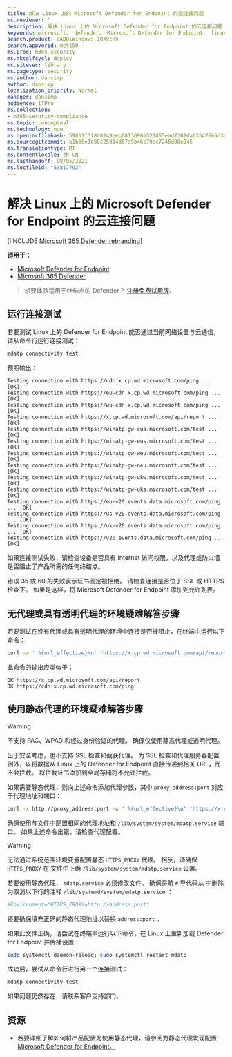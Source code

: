 ```yaml
---
title: 解决 Linux 上的 Microsoft Defender for Endpoint 的云连接问题
ms.reviewer: ''
description: 解决 Linux 上的 Microsoft Defender for Endpoint 的云连接问题
keywords: microsoft， defender， Microsoft Defender for Endpoint， linux， 云， 连接， 通信
search.product: eADQiWindows 10XVcnh
search.appverid: met150
ms.prod: m365-security
ms.mktglfcycl: deploy
ms.sitesec: library
ms.pagetype: security
ms.author: dansimp
author: dansimp
localization_priority: Normal
manager: dansimp
audience: ITPro
ms.collection:
- m365-security-compliance
ms.topic: conceptual
ms.technology: mde
ms.openlocfilehash: 59051f3f8b0249eeb0813090a521855ead7302da633476b5d3e932b283f25bcb
ms.sourcegitcommit: a1b66e1e80c25d14d67a9b46c79ec7245d88e045
ms.translationtype: MT
ms.contentlocale: zh-CN
ms.lasthandoff: 08/05/2021
ms.locfileid: "53817793"
---
```

# <a name="troubleshoot-cloud-connectivity-issues-for-microsoft-defender-for-endpoint-on-linux"></a>解决 Linux 上的 Microsoft Defender for Endpoint 的云连接问题

[!INCLUDE [Microsoft 365 Defender rebranding](../../includes/microsoft-defender.md)]

**适用于：**
- [Microsoft Defender for Endpoint](https://go.microsoft.com/fwlink/p/?linkid=2154037)
- [Microsoft 365 Defender](https://go.microsoft.com/fwlink/?linkid=2118804)

> 想要体验适用于终结点的 Defender？ [注册免费试用版](https://signup.microsoft.com/create-account/signup?products=7f379fee-c4f9-4278-b0a1-e4c8c2fcdf7e&ru=https://aka.ms/MDEp2OpenTrial?ocid=docs-wdatp-investigateip-abovefoldlink)。

## <a name="run-the-connectivity-test"></a>运行连接测试

若要测试 Linux 上的 Defender for Endpoint 能否通过当前网络设置与云通信，请从命令行运行连接测试：

```bash
mdatp connectivity test
```

预期输出：

```output
Testing connection with https://cdn.x.cp.wd.microsoft.com/ping ... [OK]
Testing connection with https://eu-cdn.x.cp.wd.microsoft.com/ping ... [OK]
Testing connection with https://wu-cdn.x.cp.wd.microsoft.com/ping ... [OK]
Testing connection with https://x.cp.wd.microsoft.com/api/report ... [OK]
Testing connection with https://winatp-gw-cus.microsoft.com/test ... [OK]
Testing connection with https://winatp-gw-eus.microsoft.com/test ... [OK]
Testing connection with https://winatp-gw-weu.microsoft.com/test ... [OK]
Testing connection with https://winatp-gw-neu.microsoft.com/test ... [OK]
Testing connection with https://winatp-gw-ukw.microsoft.com/test ... [OK]
Testing connection with https://winatp-gw-uks.microsoft.com/test ... [OK]
Testing connection with https://eu-v20.events.data.microsoft.com/ping ... [OK]
Testing connection with https://us-v20.events.data.microsoft.com/ping ... [OK]
Testing connection with https://uk-v20.events.data.microsoft.com/ping ... [OK]
Testing connection with https://v20.events.data.microsoft.com/ping ... [OK]
```

如果连接测试失败，请检查设备是否具有 Internet 访问权限，以及[](microsoft-defender-endpoint-linux.md#network-connections)代理或防火墙是否阻止了产品所需的任何终结点。

错误 35 或 60 的失败表示证书固定被拒绝。 请检查连接是否位于 SSL 或 HTTPS 检查下。 如果是这样，将 Microsoft Defender for Endpoint 添加到允许列表。

## <a name="troubleshooting-steps-for-environments-without-proxy-or-with-transparent-proxy"></a>无代理或具有透明代理的环境疑难解答步骤

若要测试在没有代理或具有透明代理的环境中连接是否被阻止，在终端中运行以下命令：

```bash
curl -w ' %{url_effective}\n' 'https://x.cp.wd.microsoft.com/api/report' 'https://cdn.x.cp.wd.microsoft.com/ping'
```

此命令的输出应类似于：

```Output
OK https://x.cp.wd.microsoft.com/api/report
OK https://cdn.x.cp.wd.microsoft.com/ping
```

## <a name="troubleshooting-steps-for-environments-with-static-proxy"></a>使用静态代理的环境疑难解答步骤

> [!WARNING]
> 不支持 PAC、WPAD 和经过身份验证的代理。 确保仅使用静态代理或透明代理。
>
> 出于安全考虑，也不支持 SSL 检查和截获代理。 为 SSL 检查和代理服务器配置例外，以将数据从 Linux 上的 Defender for Endpoint 直接传递到相关 URL，而不会拦截。 将拦截证书添加到全局存储将不允许拦截。

如果需要静态代理，则向上述命令添加代理参数，其中 `proxy_address:port` 对应于代理地址和端口：

```bash
curl -x http://proxy_address:port -w ' %{url_effective}\n' 'https://x.cp.wd.microsoft.com/api/report' 'https://cdn.x.cp.wd.microsoft.com/ping'
```

确保使用与文件中配置相同的代理地址和 `/lib/system/system/mdatp.service` 端口。 如果上述命令出错，请检查代理配置。

> [!WARNING]
> 无法通过系统范围环境变量配置静态 `HTTPS_PROXY` 代理。 相反，请确保 `HTTPS_PROXY` 在 文件中正确 `/lib/system/system/mdatp.service` 设置。

若要使用静态代理， `mdatp.service` 必须修改文件。 确保将前 `#` 导代码从 中删除为取消以下行的注释 `/lib/systemd/system/mdatp.service` ：

```bash
#Environment="HTTPS_PROXY=http://address:port"
```

还要确保填充正确的静态代理地址以替换 `address:port` 。

如果此文件正确，请尝试在终端中运行以下命令，在 Linux 上重新加载 Defender for Endpoint 并传播设置：

```bash
sudo systemctl daemon-reload; sudo systemctl restart mdatp
```

成功后，尝试从命令行进行另一个连接测试：

```bash
mdatp connectivity test
```

如果问题仍然存在，请联系客户支持部门。

## <a name="resources"></a>资源

- 若要详细了解如何将产品配置为使用静态代理，请参阅为静态代理发现配置[Microsoft Defender for Endpoint。](linux-static-proxy-configuration.md)
